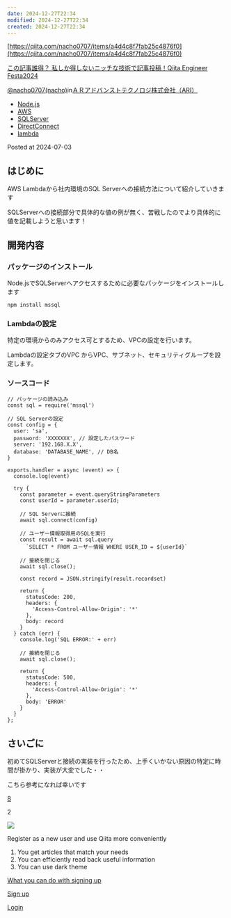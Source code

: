 ```yaml
---
date: 2024-12-27T22:34
modified: 2024-12-27T22:34
created: 2024-12-27T22:34
---
```

[https://qiita.com/nacho0707/items/a4d4c8f7fab25c4876f0](https://qiita.com/nacho0707/items/a4d4c8f7fab25c4876f0)

  

[この記事誰得？ 私しか得しないニッチな技術で記事投稿！Qiita Engineer Festa2024](https://qiita.com/official-events/d340ce2d6bd2d5b557f5)

[@nacho0707(nacho)](https://qiita.com/nacho0707)in[ＡＲアドバンストテクノロジ株式会社（ARI）](https://qiita.com/organizations/ari-group)

- [Node.js](https://qiita.com/tags/node.js)
- [AWS](https://qiita.com/tags/aws)
- [SQLServer](https://qiita.com/tags/sqlserver)
- [DirectConnect](https://qiita.com/tags/directconnect)
- [lambda](https://qiita.com/tags/lambda)

Posted at 2024-07-03

## はじめに

AWS Lambdaから社内環境のSQL Serverへの接続方法について紹介していきます

SQLServerへの接続部分で具体的な値の例が無く、苦戦したのでより具体的に値を記載しようと思います！

## 開発内容

### パッケージのインストール

Node.jsでSQLServerへアクセスするために必要なパッケージをインストールします

```Plain
npm install mssql
```

### Lambdaの設定

特定の環境からのみアクセス可とするため、VPCの設定を行います。

Lambdaの設定タブのVPC からVPC、サブネット、セキュリティグループを設定します。

### ソースコード

```Plain
// パッケージの読み込み
const sql = require('mssql')

// SQL Serverの設定
const config = {
  user: 'sa',
  password: 'XXXXXXX', // 設定したパスワード
  server: '192.168.X.X',
  database: 'DATABASE_NAME', // DB名
}

exports.handler = async (event) => {
  console.log(event)

  try {
    const parameter = event.queryStringParameters
    const userId = parameter.userId;

    // SQL Serverに接続
    await sql.connect(config)

    // ユーザー情報取得用のSQLを実行
    const result = await sql.query
      `SELECT * FROM ユーザー情報 WHERE USER_ID = ${userId}`

    // 接続を閉じる
    await sql.close();

    const record = JSON.stringify(result.recordset)

    return {
      statusCode: 200,
      headers: {
        'Access-Control-Allow-Origin': '*'
      },
      body: record
    }
  } catch (err) {
    console.log('SQL ERROR:' + err)

    // 接続を閉じる
    await sql.close();

    return {
      statusCode: 500,
      headers: {
        'Access-Control-Allow-Origin': '*'
      },
      body: 'ERROR'
    }
  }
};
```

## さいごに

初めてSQLServerと接続の実装を行ったため、上手くいかない原因の特定に時間が掛かり、実装が大変でした・・

こちら参考になれば幸いです

[8](https://qiita.com/nacho0707/items/a4d4c8f7fab25c4876f0/likers)

2

[![](https://cdn.qiita.com/assets/public/image-qiitan_for_login_modal-014e085d3e40a240e3fe8d61b70b29a9.png)](https://cdn.qiita.com/assets/public/image-qiitan_for_login_modal-014e085d3e40a240e3fe8d61b70b29a9.png)

Register as a new user and use Qiita more conveniently

1. You get articles that match your needs
2. You can efficiently read back useful information
3. You can use dark theme

[What you can do with signing up](https://help.qiita.com/ja/articles/qiita-login-user)

[Sign up](https://qiita.com/signup?callback_action=login_or_signup&redirect_to=%2Fnacho0707%2Fitems%2Fa4d4c8f7fab25c4876f0&realm=qiita)

[Login](https://qiita.com/login?callback_action=login_or_signup&redirect_to=%2Fnacho0707%2Fitems%2Fa4d4c8f7fab25c4876f0&realm=qiita)